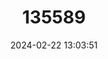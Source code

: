---
title: "135589"
category: "Cottus scaturigo"
draft: false
date: 2024-02-22 13:03:51
languages:
  English: ["Timavo sculpin"]
---
